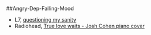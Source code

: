 ##Angry-Dep-Falling-Mood
* L7, [questioning my sanity](https://www.youtube.com/watch?v=QSS6Ng2KU_A)
* Radiohead, [True love waits - Josh Cohen piano cover](https://www.youtube.com/watch?v=b_UdwZ7ZU1E)
